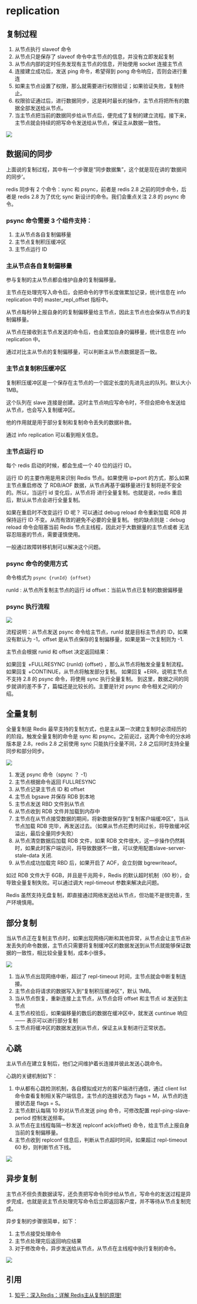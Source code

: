 # replication

## 复制过程

1. 从节点执行 slaveof 命令
1. 从节点只是保存了 slaveof 命令中主节点的信息，并没有立即发起复制
1. 从节点内部的定时任务发现有主节点的信息，开始使用 socket 连接主节点
1. 连接建立成功后，发送 ping 命令，希望得到 pong 命令响应，否则会进行重连
1. 如果主节点设置了权限，那么就需要进行权限验证；如果验证失败，复制终止。
1. 权限验证通过后，进行数据同步，这是耗时最长的操作，主节点将把所有的数据全部发送给从节点。
1. 当主节点把当前的数据同步给从节点后，便完成了复制的建立流程。接下来，主节点就会持续的把写命令发送给从节点，保证主从数据一致性。

![](images/master_slaver_replication/1.jpg)

## 数据间的同步

上面说的复制过程，其中有一个步骤是“同步数据集”，这个就是现在讲的‘数据间的同步’。

redis 同步有 2 个命令：sync 和 psync，前者是 redis 2.8 之前的同步命令，后者是 redis 2.8 为了优化 sync 新设计的命令。我们会重点关注 2.8 的 psync 命令。

### psync 命令需要 3 个组件支持：

1. 主从节点各自复制偏移量
2. 主节点复制积压缓冲区
3. 主节点运行 ID

### 主从节点各自复制偏移量

参与复制的主从节点都会维护自身的复制偏移量。

主节点在处理完写入命令后，会把命令的字节长度做累加记录，统计信息在 info replication 
中的 master_repl_offset 指标中。

从节点每秒钟上报自身的的复制偏移量给主节点，因此主节点也会保存从节点的复制偏移量。

从节点在接收到主节点发送的命令后，也会累加自身的偏移量，统计信息在 info replication 中。

通过对比主从节点的复制偏移量，可以判断主从节点数据是否一致。

### 主节点复制积压缓冲区

复制积压缓冲区是一个保存在主节点的一个固定长度的先进先出的队列。默认大小 1MB。

这个队列在 slave 连接是创建。这时主节点响应写命令时，不但会把命令发送给从节点，也会写入复制缓冲区。

他的作用就是用于部分复制和复制命令丢失的数据补救。

通过 info replication 可以看到相关信息。

### 主节点运行 ID

每个 redis 启动的时候，都会生成一个 40 位的运行 ID。

运行 ID 的主要作用是用来识别 Redis 节点。如果使用 ip+port 的方式，那么如果主节点重启修改
了 RDB/AOF 数据，从节点再基于偏移量进行复制将是不安全的。所以，当运行 id 变化后，从节点将
进行全量复制。也就是说，redis 重启后，默认从节点会进行全量复制。

如果在重启时不改变运行 ID 呢？
可以通过 debug reload 命令重新加载 RDB 并保持运行 ID 不变。从而有效的避免不必要的全量复制。
他的缺点则是：debug reload 命令会阻塞当前 Redis 节点主线程，因此对于大数据量的主节点或者
无法容忍阻塞的节点，需要谨慎使用。

一般通过故障转移机制可以解决这个问题。

### psync 命令的使用方式

命令格式为 `psync {runId} {offset}`

runId : 从节点所复制主节点的运行 id
offset：当前从节点已复制的数据偏移量

### psync 执行流程

![](images/master_slaver_replication/2.jpg)

流程说明：从节点发送 psync 命令给主节点，runId 就是目标主节点的 ID，如果没有默认为 -1，offset 是从节点保存的复制偏移量，如果是第一次复制则为 -1.

主节点会根据 runid 和 offset 决定返回结果：

如果回复 +FULLRESYNC {runId} {offset} ，那么从节点将触发全量复制流程。
如果回复 +CONTINUE，从节点将触发部分复制。
如果回复 +ERR，说明主节点不支持 2.8 的 psync 命令，将使用 sync 执行全量复制。
到这里，数据之间的同步就讲的差不多了，篇幅还是比较长的。主要是针对 psync 命令相关之间的介绍。

## 全量复制

全量复制是 Redis 最早支持的复制方式，也是主从第一次建立复制时必须经历的的阶段。触发全量复制的命令是 sync 和 psync。之前说过，这两个命令的分水岭版本是 2.8，redis 2.8 之前使用 sync 只能执行全量不同，2.8 之后同时支持全量同步和部分同步。

![](images/master_slaver_replication/3.jpg)

1. 发送 psync 命令（spync ？ -1）
1. 主节点根据命令返回 FULLRESYNC
1. 从节点记录主节点 ID 和 offset
1. 主节点 bgsave 并保存 RDB 到本地
1. 主节点发送 RBD 文件到从节点
1. 从节点收到 RDB 文件并加载到内存中
1. 主节点在从节点接受数据的期间，将新数据保存到“复制客户端缓冲区”，当从节点加载 RDB 完毕，再发送过去。（如果从节点花费时间过长，将导致缓冲区溢出，最后全量同步失败）
1. 从节点清空数据后加载 RDB 文件，如果 RDB 文件很大，这一步操作仍然耗时，如果此时客户端访问，将导致数据不一致，可以使用配置slave-server-stale-data 关闭.
1. 从节点成功加载完 RBD 后，如果开启了 AOF，会立刻做 bgrewriteaof。

如过 RDB 文件大于 6GB，并且是千兆网卡，Redis 的默认超时机制（60 秒），会导致全量复制失败。可以通过调大 repl-timeout 参数来解决此问题。

Redis 虽然支持无盘复制，即直接通过网络发送给从节点，但功能不是很完善，生产环境慎用。

## 部分复制

当从节点正在复制主节点时，如果出现网络闪断和其他异常，从节点会让主节点补发丢失的命令数据，主节点只需要将复制缓冲区的数据发送到从节点就能够保证数据的一致性，相比较全量复制，成本小很多。

![](images/master_slaver_replication/4.jpg)

1. 当从节点出现网络中断，超过了 repl-timeout 时间，主节点就会中断复制连接。
1. 主节点会将请求的数据写入到“复制积压缓冲区”，默认 1MB。
1. 当从节点恢复，重新连接上主节点，从节点会将 offset 和主节点 id 发送到主节点
1. 主节点校验后，如果偏移量的数后的数据在缓冲区中，就发送 cuntinue 响应 —— 表示可以进行部分复制
1. 主节点将缓冲区的数据发送到从节点，保证主从复制进行正常状态。

## 心跳

主从节点在建立复制后，他们之间维护着长连接并彼此发送心跳命令。

心跳的关键机制如下：

1. 中从都有心跳检测机制，各自模拟成对方的客户端进行通信，通过 client list 命令查看复制相关客户端信息，主节点的连接状态为 flags = M，从节点的连接状态是 flags = S。
1. 主节点默认每隔 10 秒对从节点发送 ping 命令，可修改配置 repl-ping-slave-period 控制发送频率。
1. 从节点在主线程每隔一秒发送 replconf ack{offset} 命令，给主节点上报自身当前的复制偏移量。
1. 主节点收到 replconf 信息后，判断从节点超时时间，如果超过 repl-timeout 60 秒，则判断节点下线。

![](images/master_slaver_replication/5.jpg)

## 异步复制

主节点不但负责数据读写，还负责把写命令同步给从节点，写命令的发送过程是异步完成，也就是说主节点处理完写命令后立即返回客户度，并不等待从节点复制完成。

异步复制的步骤很简单，如下：

1. 主节点接受处理命令
1. 主节点处理完后返回响应结果
1. 对于修改命令，异步发送给从节点，从节点在主线程中执行复制的命令。

![](images/master_slaver_replication/6.jpg)

## 引用

1. [知乎：深入Redis：详解 Redis主从复制的原理!](https://zhuanlan.zhihu.com/p/60239657)